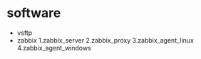 # software
* vsftp
* zabbix
  1.zabbix_server
  2.zabbix_proxy
  3.zabbix_agent_linux
  4.zabbix_agent_windows
